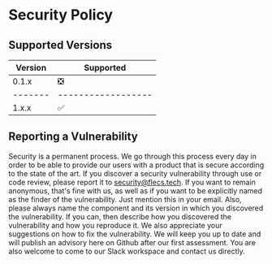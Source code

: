 # Security Policy

## Supported Versions


| Version | Supported          |
| ------- | ------------------ |
| 0.1.x   | ❎                |
| ------- | ------------------ |
| 1.x.x   | :white_check_mark: |

## Reporting a Vulnerability

Security is a permanent process. We go through this process every day in order to be able to provide our users with a product that is secure according to the state of the art.
If you discover a security vulnerability through use or code review, please report it to security@flecs.tech. If you want to remain anonymous, that's fine with us, as well as if you want to be explicitly named as the finder of the vulnerability. Just mention this in your email.
Also, please always name the component and its version in which you discovered the vulnerability. If you can, then describe how you discovered the vulnerability and how you reproduce it. We also appreciate your suggestions on how to fix the vulnerability.
We will keep you up to date and will publish an advisory here on Github after our first assessment. You are also welcome to come to our Slack workspace and contact us directly.
